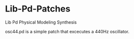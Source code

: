 # Lib-Pd-Patches
Lib Pd Physical Modeling Synthesis

osc44.pd is a simple patch that excecutes a 440Hz oscillator.
